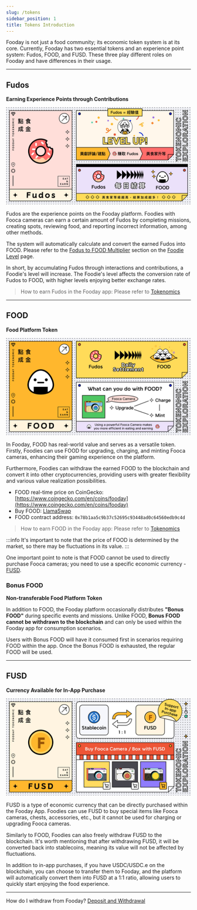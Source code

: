```yaml
---
slug: /tokens
sidebar_position: 1
title: Tokens Introduction
---
```


Fooday is not just a food community; its economic token system is at its core. Currently, Fooday has two essential tokens and an experience point system: Fudos, FOOD, and FUSD. These three play different roles on Fooday and have differences in their usage.

***

## Fudos

**Earning Experience Points through Contributions**

![Fudos](../token_fudos.jpg)

Fudos are the experience points on the Fooday platform. Foodies with Fooca cameras can earn a certain amount of Fudos by completing missions, creating spots, reviewing food, and reporting incorrect information, among other methods. 

The system will automatically calculate and convert the earned Fudos into FOOD. Please refer to the [Fodus to FOOD Multiplier](/foodie-level#fudos-to-food-multiplier) section on the [Foodie Level](/foodie-level) page.

In short, by accumulating Fudos through interactions and contributions, a Foodie's level will increase. The Foodie's level affects the conversion rate of Fudos to FOOD, with higher levels enjoying better exchange rates.

> How to earn Fudos in the Fooday app: Please refer to [Tokenomics](/tokenomics)

***

## FOOD

**Food Platform Token**

![FOOD](../token_food.jpg)

In Fooday, FOOD has real-world value and serves as a versatile token. Firstly, Foodies can use FOOD for upgrading, charging, and minting Fooca cameras, enhancing their gaming experience on the platform.

Furthermore, Foodies can withdraw the earned FOOD to the blockchain and convert it into other cryptocurrencies, providing users with greater flexibility and various value realization possibilities. 

* FOOD real-time price on CoinGecko: [https://www.coingecko.com/en/coins/fooday](https://www.coingecko.com/en/coins/fooday)
* Buy FOOD: [LlamaSwap](https://reurl.cc/r6WaeZ)
* FOOD contract address: `0x78b1aa5c9b37c52695c93448ad0c64560edb9c4d`

> How to earn FOOD in the Fooday app: Please refer to [Tokenomics](/tokenomics)

:::info
It's important to note that the price of FOOD is determined by the market, so there may be fluctuations in its value.
:::

One important point to note is that FOOD cannot be used to directly purchase Fooca cameras; you need to use a specific economic currency - [FUSD](#fusd).

### Bonus FOOD

**Non-transferable Food Platform Token**

In addition to FOOD, the Fooday platform occasionally distributes **"Bonus FOOD"** during specific events and missions. Unlike FOOD, **Bonus FOOD cannot be withdrawn to the blockchain** and can only be used within the Fooday app for consumption scenarios.

Users with Bonus FOOD will have it consumed first in scenarios requiring FOOD within the app. Once the Bonus FOOD is exhausted, the regular FOOD will be used.

***

## FUSD

**Currency Available for In-App Purchase**

![FUSD](../token_fusd.jpg)

FUSD is a type of economic currency that can be directly purchased within the Fooday App. Foodies can use FUSD to buy special items like Fooca cameras, chests, accessories, etc., but it cannot be used for charging or upgrading Fooca cameras.

Similarly to FOOD, Foodies can also freely withdraw FUSD to the blockchain. It's worth mentioning that after withdrawing FUSD, it will be converted back into stablecoins, meaning its value will not be affected by fluctuations.

In addition to in-app purchases, if you have USDC/USDC.e on the blockchain, you can choose to transfer them to Fooday, and the platform will automatically convert them into FUSD at a 1:1 ratio, allowing users to quickly start enjoying the food experience.

***

How do I withdraw from Fooday? [Deposit and Withdrawal](/deposit-and-withdraw)